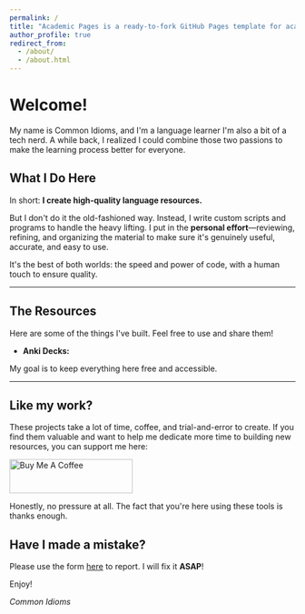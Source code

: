```yaml
---
permalink: /
title: "Academic Pages is a ready-to-fork GitHub Pages template for academic personal websites"
author_profile: true
redirect_from: 
  - /about/
  - /about.html
---
```

# Welcome! 

My name is Common Idioms, and I'm a language learner I'm also a bit of a tech nerd. A while back, I realized I could combine those two passions to make the learning process better for everyone.

## What I Do Here

In short: **I create high-quality language resources.**

But I don't do it the old-fashioned way. Instead, I write custom scripts and programs to handle the heavy lifting. I put in the **personal effort**—reviewing, refining, and organizing the material to make sure it's genuinely useful, accurate, and easy to use.

It's the best of both worlds: the speed and power of code, with a human touch to ensure quality.

***

## The Resources

Here are some of the things I've built. Feel free to use and share them!

*   **Anki Decks:** [](url)

My goal is to keep everything here free and accessible.

***

## Like my work?

These projects take a lot of time, coffee, and trial-and-error to create. If you find them valuable and want to help me dedicate more time to building new resources, you can support me here:

<a href="https://buymeacoffee.com/commonidioms" target="_blank">
  <img src="https://cdn.buymeacoffee.com/buttons/v2/default-yellow.png" alt="Buy Me A Coffee" style="height: 60px !important;width: 217px !important;" >
</a>


Honestly, no pressure at all. The fact that you're here using these tools is thanks enough.

## Have I made a mistake?

Please use the form [here]() to report. I will fix it **ASAP**!

Enjoy!

_Common Idioms_
